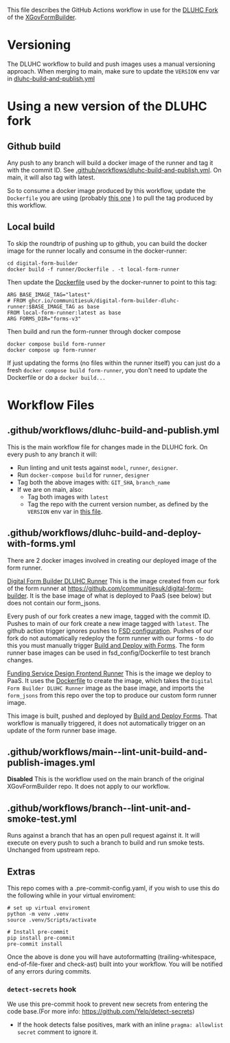 This file describes the GitHub Actions workflow in use for the [DLUHC Fork](https://github.com/communitiesuk/digital-form-builder) of the [XGovFormBuilder](https://github.com/XGovFormBuilder/digital-form-builder).

# Versioning

The DLUHC workflow to build and push images uses a manual versioning approach. When merging to main, make sure to update the `VERSION` env var in [dluhc-build-and-publish.yml](https://github.com/communitiesuk/digital-form-builder/blob/fs-1263-publish-fork/.github/workflows/dluhc-build-and-publish.yml)

# Using a new version of the DLUHC fork

## Github build

Any push to any branch will build a docker image of the runner and tag it with the commit ID. See [.github/workflows/dluhc-build-and-publish.yml](#.github/workflows/dluhc-build-and-publish.yml). On main, it will also tag with latest.

So to consume a docker image produced by this workflow, update the `Dockerfile` you are using (probably [this one](./fsd_config/Dockerfile) ) to pull the tag produced by this workflow.

## Local build

To skip the roundtrip of pushing up to github, you can build the docker image for the runner locally and consume in the docker-runner:

    cd digital-form-builder
    docker build -f runner/Dockerfile . -t local-form-runner

Then update the [Dockerfile](./fsd_config/Dockerfile) used by the docker-runner to point to this tag:

    ARG BASE_IMAGE_TAG="latest"
    # FROM ghcr.io/communitiesuk/digital-form-builder-dluhc-runner:$BASE_IMAGE_TAG as base
    FROM local-form-runner:latest as base
    ARG FORMS_DIR="forms-v3"

Then build and run the form-runner through docker compose

    docker compose build form-runner
    docker compose up form-runner

If just updating the forms (no files within the runner itself) you can just do a fresh `docker compose build form-runner`, you don't need to update the Dockerfile or do a `docker build...`

# Workflow Files

## .github/workflows/dluhc-build-and-publish.yml

This is the main workflow file for changes made in the DLUHC fork. On every push to any branch it will:

- Run linting and unit tests against `model`, `runner`, `designer`.
- Run `docker-compose build` for `runner`, `designer`
- Tag both the above images with: `GIT_SHA`, `branch_name`
- If we are on main, also:
  - Tag both images with `latest`
  - Tag the repo with the current version number, as defined by the `VERSION` env var in [this file](https://github.com/communitiesuk/digital-form-builder/blob/fs-1263-publish-fork/.github/workflows/dluhc-build-and-publish.yml).

## .github/workflows/dluhc-build-and-deploy-with-forms.yml

There are 2 docker images involved in creating our deployed image of the form runner.

[Digital Form Builder DLUHC Runner](https://github.com/communitiesuk/digital-form-builder/pkgs/container/digital-form-builder-dluhc-runner)
This is the image created from our fork of the form runner at https://github.com/communitiesuk/digital-form-builder. It is the base image of what is deployed to PaaS (see below) but does not contain our form_jsons.

Every push of our fork creates a new image, tagged with the commit ID. Pushes to main of our fork create a new image tagged with `latest`. The github action trigger ignores pushes to [FSD configuration](./fsd_config/). Pushes of our fork do not automatically redeploy the form runner with our forms - to do this you must manually trigger [Build and Deploy with Forms](./.github/workflows/dluhc-build-and-deploy-with-forms.yml). The form runner base images can be used in fsd_config/Dockerfile to test branch changes.

[Funding Service Design Frontend Runner](https://github.com/communitiesuk/digital-form-builder/pkgs/container/runner)
This is the image we deploy to PaaS. It uses the [Dockerfile](./fsd_config/Dockerfile) to create the image, which takes the `Digital Form Builder DLUHC Runner` image as the base image, and imports the `form_jsons` from this repo over the top to produce our custom form runner image.

This image is built, pushed and deployed by [Build and Deploy Forms](./.github/workflows/dluhc-build-and-deploy-with-forms.yml). That workflow is manually triggered, it does not automatically trigger on an update of the form runner base image.

## .github/workflows/main--lint-unit-build-and-publish-images.yml

**Disabled** This is the workflow used on the main branch of the original XGovFormBuilder repo. It does not apply to our workflow.

## .github/workflows/branch--lint-unit-and-smoke-test.yml

Runs against a branch that has an open pull request against it. It will execute on every push to such a branch to build and run smoke tests. Unchanged from upstream repo.

## Extras

This repo comes with a .pre-commit-config.yaml, if you wish to use this do
the following while in your virtual enviroment:

    # set up virtual enviroment
    python -m venv .venv
    source .venv/Scripts/activate

    # Install pre-commit
    pip install pre-commit
    pre-commit install

Once the above is done you will have autoformatting (trailing-whitespace, end-of-file-fixer and check-ast) built
into your workflow. You will be notified of any errors during commits.

### `detect-secrets` hook
We use this pre-commit hook to prevent new secrets from entering the code base.(For more info: https://github.com/Yelp/detect-secrets)
- If the hook detects false positives, mark with an inline `pragma: allowlist secret` comment to ignore it.

